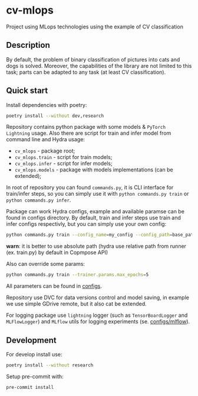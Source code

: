 # cv-mlops
Project using MLops technologies using the example of CV classification

##  Description

By default, the problem of binary classification of pictures into cats and dogs is solved. Moreover, the capabilities of the library are not limited to this task; parts can be adapted to any task (at least CV classification).

## Quick start

Install dependencies with poetry:

```bash
poetry install --without dev,research
```

Repository contains python package with some models & `PyTorch Lightning` usage. Also there are script for train and infer model from command line and Hydra usage:

* `cv_mlops` - package root;
* `cv_mlops.train` - script for train models;
* `cv_mlops.infer` - script for infer models;
* `cv_mlops.models` - package with models implementations (can be extended);

In root of repository you can found `commands.py`, it is CLI interface for train/infer steps, so you can simply use it with `python commands.py train` or `python commands.py infer`.

Package can work Hydra configs, example and available paramse can be found in configs directory. By default, train and infer steps use train and infer configs respectivly, but you can simply use your own config:

```bash
python commands.py train --config_name=my_config --config_path=base_path_to_my_config
```
__warn__: it is better to use absolute path (hydra use relative path from runner (ex. train.py) by default in Copmpose API)

Also can override some params:

```bash
python commands.py train --trainer.params.max_epochs=5
```
All parameters can be found in [configs](configs/).

Repository use DVC for data versions control and model saving, in example we use simple GDrive remote, but it also cat be extended.

For logging package use `lightning` logger (such as `TensorBoardLogger` and `MLFlowLogger`) and `MLflow` utils for logging experiments (se. [configs/mlflow](configs/mlflow)).

## Development

For develop install use:

```bash
poetry install --without research
```

Setup pre-commit with:
```bash
pre-commit install
```
